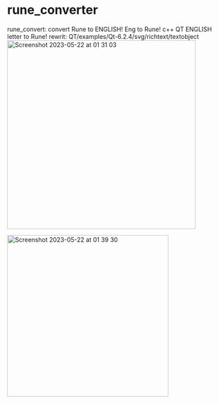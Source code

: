 # rune_converter
rune_convert: convert Rune to ENGLISH!  Eng to Rune! c++ QT
ENGLISH letter to Rune!
rewrit: QT/examples/Qt-6.2.4/svg/richtext/textobject
<img width="436" alt="Screenshot 2023-05-22 at 01 31 03" src="https://github.com/dmytra/rune_converter/assets/105235692/f62d3651-ddc7-4253-b9d6-fc3f181b3917">


<img width="373" alt="Screenshot 2023-05-22 at 01 39 30" src="https://github.com/dmytra/rune_converter/assets/105235692/27df008c-3f1a-4c40-ba22-ef72cc0b0fe8">
